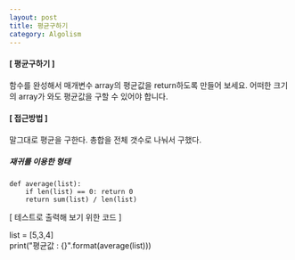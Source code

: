 ```yaml
---
layout: post
title: 평균구하기
category: Algolism
---
```



#### [ 평균구하기 ]
함수를 완성해서 매개변수 array의 평균값을 return하도록 만들어 보세요.
어떠한 크기의 array가 와도 평균값을 구할 수 있어야 합니다.

#### [ 접근방법 ]
말그대로 평균을 구한다. 총합을 전체 갯수로 나눠서 구했다.

##### 재귀를 이용한 형태
```
def average(list):
    if len(list) == 0: return 0
    return sum(list) / len(list)
```  
  
  

[ 테스트로 출력해 보기 위한 코드 ]  

list = [5,3,4]  
print("평균값 : {}".format(average(list)))
